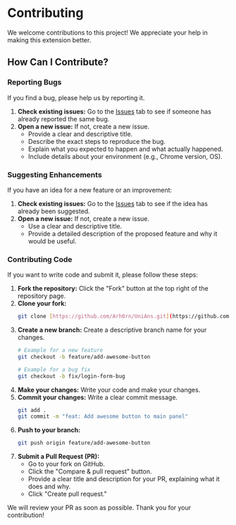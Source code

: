 # Contributing

We welcome contributions to this project! We appreciate your help in making this extension better.

## How Can I Contribute?

### Reporting Bugs

If you find a bug, please help us by reporting it.

1.  **Check existing issues:** Go to the [Issues](https://github.com/Arh0rn/UniAns/issues) tab to see if someone has already reported the same bug.
2.  **Open a new issue:** If not, create a new issue.
    * Provide a clear and descriptive title.
    * Describe the exact steps to reproduce the bug.
    * Explain what you expected to happen and what actually happened.
    * Include details about your environment (e.g., Chrome version, OS).

### Suggesting Enhancements

If you have an idea for a new feature or an improvement:

1.  **Check existing issues:** Go to the [Issues](https://github.com/Arh0rn/UniAns/issues) tab to see if the idea has already been suggested.
2.  **Open a new issue:** If not, create a new issue.
    * Use a clear and descriptive title.
    * Provide a detailed description of the proposed feature and why it would be useful.

### Contributing Code

If you want to write code and submit it, please follow these steps:

1.  **Fork the repository:** Click the "Fork" button at the top right of the repository page.
2.  **Clone your fork:**
    ```bash
    git clone [https://github.com/Arh0rn/UniAns.git](https://github.com/YOUR_USERNAME/YOUR_REPO.git)
    ```
3.  **Create a new branch:** Create a descriptive branch name for your changes.
    ```bash
    # Example for a new feature
    git checkout -b feature/add-awesome-button

    # Example for a bug fix
    git checkout -b fix/login-form-bug
    ```
4.  **Make your changes:** Write your code and make your changes.
5.  **Commit your changes:** Write a clear commit message.
    ```bash
    git add .
    git commit -m "feat: Add awesome button to main panel"
    ```
6.  **Push to your branch:**
    ```bash
    git push origin feature/add-awesome-button
    ```
7.  **Submit a Pull Request (PR):**
    * Go to your fork on GitHub.
    * Click the "Compare & pull request" button.
    * Provide a clear title and description for your PR, explaining what it does and why.
    * Click "Create pull request."

We will review your PR as soon as possible. Thank you for your contribution!
